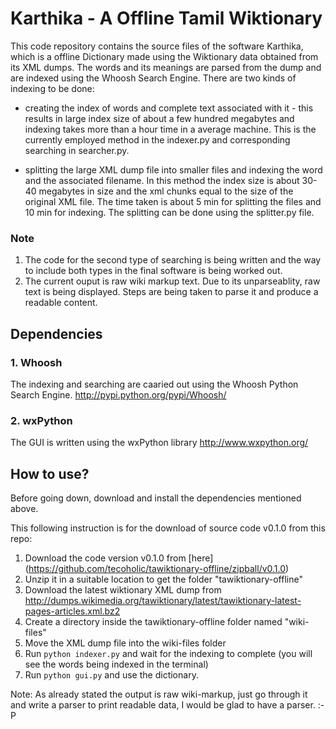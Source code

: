 # Karthika - A Offline Tamil Wiktionary
This code repository contains the source files of the software Karthika, which is a offline
Dictionary made using the Wiktionary data obtained from its XML dumps. The words and its meanings
are parsed from the dump and are indexed using the Whoosh Search Engine. There are two kinds of 
indexing to be done:

* creating the index of words and complete text associated with it - this results in large index size
of about a few hundred megabytes and indexing takes more than a hour time in a average machine. 
This is the currently employed method in the indexer.py and corresponding searching in searcher.py.

* splitting the large XML dump file into smaller files and indexing the word and the associated filename.
In this method the index size is about 30-40 megabytes in size and the xml chunks equal to the size of the
original XML file. The time taken is about 5 min for splitting the files and 10 min for indexing. The splitting
can be done using the splitter.py file.

### Note
1. The code for the second type of searching is being written and the way to include both types in the final software
is being worked out.
2. The current ouput is raw wiki markup text. Due to its unparseablity, raw text is being displayed. Steps are being 
taken to parse it and produce a readable content.

## Dependencies
### 1. Whoosh
The indexing and searching are caaried out using the Whoosh Python Search Engine.
http://pypi.python.org/pypi/Whoosh/

### 2. wxPython
The GUI is written using the wxPython library
http://www.wxpython.org/

## How to use?
Before going down, download and install the dependencies mentioned above.

This following instruction is for the download of source code v0.1.0 from this repo:

1. Download the code version v0.1.0 from [here] (https://github.com/tecoholic/tawiktionary-offline/zipball/v0.1.0)
2. Unzip it in a suitable location to get the folder "tawiktionary-offline"
3. Download the latest wiktionary XML dump from http://dumps.wikimedia.org/tawiktionary/latest/tawiktionary-latest-pages-articles.xml.bz2
4. Create a directory inside the tawiktionary-offline folder named "wiki-files"
5. Move the XML dump file into the wiki-files folder
6. Run `python indexer.py` and wait for the indexing to complete (you will see the words being indexed in the terminal)
7. Run `python gui.py` and use the dictionary.

Note: As already stated the output is raw wiki-markup, just go through it and write a parser to print readable data,
I would be glad to have a parser. :-P